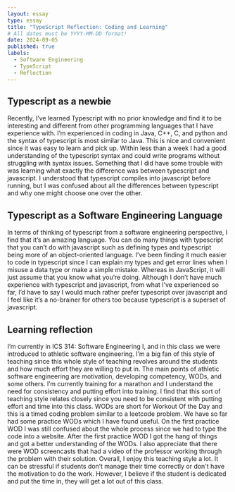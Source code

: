 ```yaml
---
layout: essay
type: essay
title: "TypeScript Reflection: Coding and Learning"
# All dates must be YYYY-MM-DD format!
date: 2024-09-05
published: true
labels:
  - Software Engineering
  - TypeScript
  - Reflection
---
```


## Typescript as a newbie
Recently, I’ve learned Typescript with no prior knowledge and find it to be interesting and different from other programming languages that I have experience with. I’m experienced in coding in Java, C++, C, and python and the syntax of typescript is most similar to Java. This is nice and convenient since it was easy to learn and pick up. Within less than a week I had a good understanding of the typescript syntax and could write programs without struggling with syntax issues. Something that I did have some trouble with was learning what exactly the difference was between typescript and javascript. I understood that typescript compiles into javascript before running, but I was confused about all the differences between typescript and why one might choose one over the other.

## Typescript as a Software Engineering Language
In terms of thinking of typescript from a software engineering perspective, I find that it’s an amazing language. You can do many things with typescript that you can’t do with javascript such as defining types and typescript being more of an object-oriented language. I’ve been finding it much easier to code in typescript since I can explain my types and get error lines when I misuse a data type or make a simple mistake. Whereas in JavaScript, it will just assume that you know what you’re doing. Although I don’t have much experience with typescript and javascript, from what I’ve experienced so far, I’d have to say I would much rather prefer typescript over javascript and I feel like it’s a no-brainer for others too because typescript is a superset of javascript.

## Learning reflection
I’m currently in ICS 314: Software Engineering I, and in this class we were introduced to athletic software engineering. I’m a big fan of this style of teaching since this whole style of teaching revolves around the students and how much effort they are willing to put in. The main points of athletic software engineering are motivation, developing competency, WODs, and some others. I’m currently training for a marathon and I understand the need for consistency and putting effort into training. I find that this sort of teaching style relates closely since you need to be consistent with putting effort and time into this class. WODs are short for Workout Of the Day and this is a timed coding problem similar to a leetcode problem. We have so far had some practice WODs which I have found useful. On the first practice WOD I was still confused about the whole process since we had to type the code into a website. After the first practice WOD I got the hang of things and got a better understanding of the WODs. I also appreciate that there were WOD screencasts that had a video of the professor working through the problem with their solution. Overall, I enjoy this teaching style a lot. It can be stressful if students don’t manage their time correctly or don't have the motivation to do the work. However, I believe if the student is dedicated and put the time in, they will get a lot out of this class.
